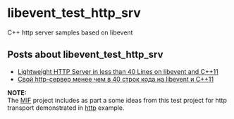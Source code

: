 # libevent_test_http_srv
C++ http server samples based on libevent

## Posts about libevent_test_http_srv
- [Lightweight HTTP Server in less than 40 Lines on libevent and C++11](https://kukuruku.co/post/lightweight-http-server-in-less-than-40-lines-on-libevent-and-c-11/)  
- [Свой http-сервер менее чем в 40 строк кода на libevent и C++11](https://habrahabr.ru/post/217437/)  

**NOTE:**  
The [MIF](https://github.com/tdv/mif) project includes as part a some ideas from this test project for http transport demonstrated in [http](https://github.com/tdv/mif/tree/master/examples/http) example.  
